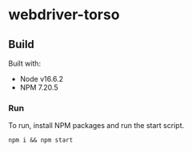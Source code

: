 # webdriver-torso

## Build

Built with:

- Node v16.6.2
- NPM 7.20.5

### Run

To run, install NPM packages and run the start script.

```
npm i && npm start
```
